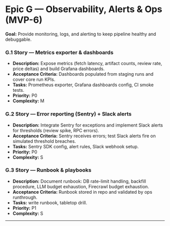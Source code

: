 # Epic G — Observability, Alerts & Ops (MVP-6)

**Goal:** Provide monitoring, logs, and alerting to keep pipeline healthy and debuggable.

### G.1 Story — Metrics exporter & dashboards

* **Description:** Expose metrics (fetch latency, artifact counts, review rate, price deltas) and build Grafana dashboards.
* **Acceptance Criteria:** Dashboards populated from staging runs and cover core run KPIs.
* **Tasks:** Prometheus exporter, Grafana dashboards config, CI smoke tests.
* **Priority:** P0
* **Complexity:** M

### G.2 Story — Error reporting (Sentry) + Slack alerts

* **Description:** Integrate Sentry for exceptions and implement Slack alerts for thresholds (review spike, RPC errors).
* **Acceptance Criteria:** Sentry receives errors; test Slack alerts fire on simulated threshold breaches.
* **Tasks:** Sentry SDK config, alert rules, Slack webhook setup.
* **Priority:** P0
* **Complexity:** S

### G.3 Story — Runbook & playbooks

* **Description:** Document runbook: DB rate-limit handling, backfill procedure, LLM budget exhaustion, Firecrawl budget exhaustion.
* **Acceptance Criteria:** Runbook stored in repo and validated by ops runthrough.
* **Tasks:** write runbook, tabletop drill.
* **Priority:** P1
* **Complexity:** S

---
